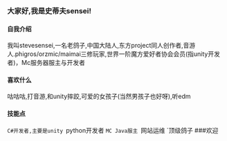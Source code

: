 ### 大家好,我是史蒂夫sensei!
#### 自我介绍
  我叫stevesensei,一名老鸽子,中国大陆人,东方project同人创作者,音游人.phigros/orzmic/maimai三修玩家,世界一阶魔方爱好者协会会员(指unity开发者)，Mc服务器服主与开发者
#### 喜欢什么
  咕咕咕,打音游,和unity摔跤,可爱的女孩子(当然男孩子也好呀),听edm
#### 技能点
  `C#开发者,主要是unity
  `python开发者
  `MC Java服主
  `网站运维
  `顶级鸽子
 ###欢迎

